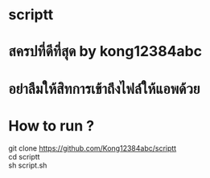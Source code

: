 # scriptt
# สครปที่ดีที่สุด by kong12384abc
# อย่าลืมให้สิทการเข้าถึงไฟล์ให้แอพด้วย
# How to run ?
 git clone https://github.com/Kong12384abc/scriptt<br>
 cd scriptt<br>
 sh script.sh
